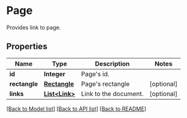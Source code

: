 ﻿
# Page
Provides link to page.

## Properties
Name | Type | Description | Notes
------------ | ------------- | ------------- | -------------
**id** | **Integer** | Page's id. | 
**rectangle** | [**Rectangle**](Rectangle.md) | Page's rectangle | [optional]
**links** | [**List&lt;Link&gt;**](Link.md) | Link to the document. | [optional]


[[Back to Model list]](../README.md#documentation-for-models) [[Back to API list]](../README.md#documentation-for-api-endpoints) [[Back to README]](../README.md)


